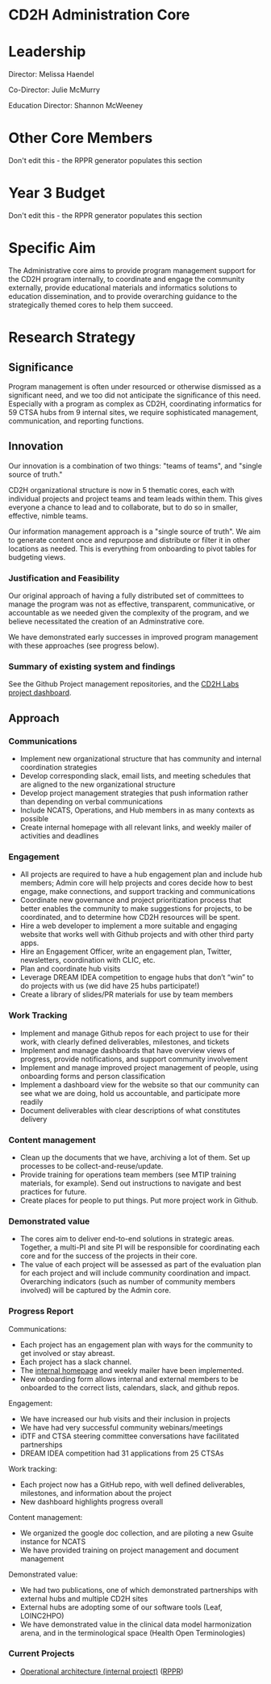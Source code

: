 # CD2H Administration Core

# Leadership
Director: Melissa Haendel

Co-Director: Julie McMurry

Education Director: Shannon McWeeney

# Other Core Members
Don't edit this - the RPPR generator populates this section

# Year 3 Budget
Don't edit this - the RPPR generator populates this section

# Specific Aim

The Administrative core aims to provide program management support for the CD2H program internally, to coordinate and engage the community externally, provide educational materials and informatics solutions to education dissemination, and to provide overarching guidance to the strategically themed cores to help them succeed. 

# Research Strategy

## Significance
Program management is often under resourced or otherwise dismissed as a significant need, and we too did not anticipate the significance of this need. Especially with a program as complex as CD2H, coordinating informatics for 59 CTSA hubs from 9 internal sites, we require sophisticated management, communication, and reporting functions. 

## Innovation
Our innovation is a combination of two things: "teams of teams", and "single source of truth." 

CD2H organizational structure is now in 5 thematic cores, each with individual projects and project teams and team leads within them. This gives everyone a chance to lead and to collaborate, but to do so in smaller, effective, nimble teams. 

Our information management approach is a "single source of truth". We aim to generate content once and repurpose and distribute or filter it in other locations as needed. This is everything from onboarding to pivot tables for budgeting views.

### Justification and Feasibility
Our original approach of having a fully distributed set of committees to manage the program was not as effective, transparent, communicative, or accountable as we needed given the complexity of the program, and we believe necessitated the creation of an Adminstrative core. 

We have demonstrated early successes in improved program management with these approaches (see progress below). 

### Summary of existing system and findings
See the Github Project management repositories, and the [CD2H Labs project dashboard](http://labs.cd2h.org/analytics/cd2h/dashboard.jsp).

## Approach
### Communications

- Implement new organizational structure that has community and internal coordination strategies
- Develop corresponding slack, email lists, and meeting schedules that are aligned to the new organizational structure
- Develop project management strategies that push information rather than depending on verbal communications
- Include NCATS, Operations, and Hub members in as many contexts as possible
- Create internal homepage with all relevant links, and weekly mailer of activities and deadlines

### Engagement

- All projects are required to have a hub engagement plan and include hub members; Admin core will help projects and cores decide how to best engage, make connections, and support tracking and communications
- Coordinate new governance and project prioritization process that better enables the community to make suggestions for projects, to be coordinated, and to determine how CD2H resources will be spent. 
- Hire a web developer to implement a more suitable and engaging website that works well with Github projects and with other third party apps.
- Hire an Engagement Officer, write an engagement plan, Twitter, newsletters, coordination with CLIC, etc.
- Plan and coordinate hub visits
- Leverage DREAM IDEA competition to engage hubs that don’t “win” to do projects with us (we did have 25 hubs participate!)
- Create a library of slides/PR materials for use by team members

### Work Tracking

- Implement and manage Github repos for each project to use for their work, with clearly defined deliverables, milestones, and tickets
- Implement and manage dashboards that have overview views of progress, provide notifications, and support community involvement
- Implement and manage improved project management of people, using onboarding forms and person classification
- Implement a dashboard view for the website so that our community can see what we are doing, hold us accountable, and participate more readily
- Document deliverables with clear descriptions of what constitutes delivery

### Content management

- Clean up the documents that we have, archiving a lot of them. Set up processes to be collect-and-reuse/update.
- Provide training for operations team members (see MTIP training materials, for example).  Send out instructions to navigate and best practices for future. 
- Create places for people to put things. Put more project work in Github.

### Demonstrated value

- The cores aim to deliver end-to-end solutions in strategic areas. Together, a multi-PI and site PI will be responsible for coordinating each core and for the success of the projects in their core. 
- The value of each project will be assessed as part of the evaluation plan for each project and will include community coordination and impact. Overarching indicators (such as number of community members involved) will be captured by the Admin core.  

### Progress Report

Communications: 
- Each project has an engagement plan with ways for the community to get involved or stay abreast. 
- Each project has a slack channel. 
- The [internal homepage](http://bit.ly/cd2hhome) and weekly mailer have been implemented. 
- New onboarding form allows internal and external members to be onboarded to the correct lists, calendars, slack, and github repos. 

Engagement: 
- We have increased our hub visits and their inclusion in projects
- We have had very successful community webinars/meetings
- iDTF and CTSA steering committee conversations have facilitated partnerships
- DREAM IDEA competition had 31 applications from 25 CTSAs

Work tracking: 
- Each project now has a GitHub repo, with well defined deliverables, milestones, and information about the project 
- New dashboard highlights progress overall

Content management:
- We organized the google doc collection, and are piloting a new Gsuite instance for NCATS
- We have provided training on project management and document management

Demonstrated value:
- We had two publications, one of which demonstrated partnerships with external hubs and multiple CD2H sites
- External hubs are adopting some of our software tools (Leaf, LOINC2HPO)
- We have demonstrated value in the clinical data model harmonization arena, and in the terminological space (Health Open Terminologies)


### Current Projects
* [Operational architecture (internal project)](https://github.com/data2health/Operational-architecture) ([RPPR](https://github.com/data2health/Operational-architecture/blob/master/RPPR.md))
